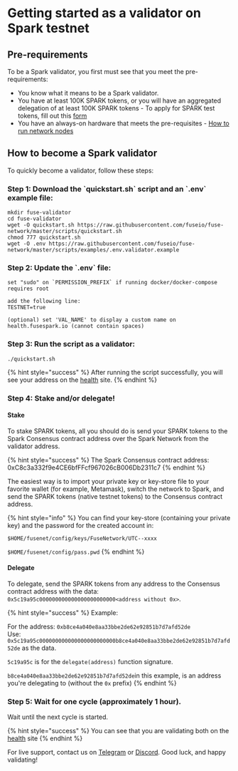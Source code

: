 # Getting started as a validator on Spark testnet

## Pre-requirements

To be a Spark validator, you first must see that you meet the pre-requirements:

* You know what it means to be a Spark validator.
* You have at least 100K SPARK tokens, or you will have an aggregated delegation of at least 100K SPARK tokens - To apply for SPARK test tokens, fill out this [form](https://forms.monday.com/forms/b5887fc37b5b287df59422a8ec052a32?r=use1)
* You have an always-on hardware that meets the pre-requisites - [How to run network nodes](../../readme/run-or-access-fuse-nodes.md)

## How to become a Spark validator

To quickly become a validator, follow these steps:

### Step 1: Download the \`quickstart.sh\` script and an \`.env\` example file:

```
mkdir fuse-validator
cd fuse-validator
wget -O quickstart.sh https://raw.githubusercontent.com/fuseio/fuse-network/master/scripts/quickstart.sh
chmod 777 quickstart.sh
wget -O .env https://raw.githubusercontent.com/fuseio/fuse-network/master/scripts/examples/.env.validator.example
```

### Step 2: Update the \`.env\` file:

```
set "sudo" on `PERMISSION_PREFIX` if running docker/docker-compose requires root

add the following line:
TESTNET=true

(optional) set 'VAL_NAME' to display a custom name on health.fusespark.io (cannot contain spaces)
```

### Step 3: Run the script as a validator:

```
./quickstart.sh
```

{% hint style="success" %}
After running the script successfully, you will see your address on the [health](https://health.fuse.io/) site.
{% endhint %}

### Step 4: Stake and/or delegate!

#### Stake

To stake SPARK tokens, all you should do is send your SPARK tokens to the Spark Consensus contract address over the Spark Network from the validator address.

{% hint style="success" %}
The Spark Consensus contract address: 0xC8c3a332f9e4CE6bfFFcf967026cB006Db2311c7
{% endhint %}

The easiest way is to import your private key or key-store file to your favorite wallet (for example, Metamask), switch the network to Spark, and send the SPARK tokens (native testnet tokens) to the Consensus contract address.

{% hint style="info" %}
You can find your key-store (containing your private key) and the password for the created account in:

`$HOME/fusenet/config/keys/FuseNetwork/UTC--xxxx`

`$HOME/fusenet/config/pass.pwd`
{% endhint %}

#### Delegate

To delegate, send the SPARK tokens from any address to the Consensus contract address with the data: `0x5c19a95c000000000000000000000000<address without 0x>`.

{% hint style="success" %}
Example:

For the address: `0xb8ce4a040e8aa33bbe2de62e92851b7d7afd52de`\
Use: `0x5c19a95c000000000000000000000000b8ce4a040e8aa33bbe2de62e92851b7d7afd52de` as the data.

`5c19a95c` is for the `delegate(address)` function signature.

`b8ce4a040e8aa33bbe2de62e92851b7d7afd52de`in this example, is an address you're delegating to (without the `0x` prefix)
{% endhint %}

### Step 5: Wait for one cycle (approximately 1 hour).

Wait until the next cycle is started.

{% hint style="success" %}
You can see that you are validating both on the[ health](https://health.fusespark.io) site
{% endhint %}

For live support, contact us on [Telegram](https://t.me/fuseio) or [Discord](https://discord.gg/tz7ArR). Good luck, and happy validating!
